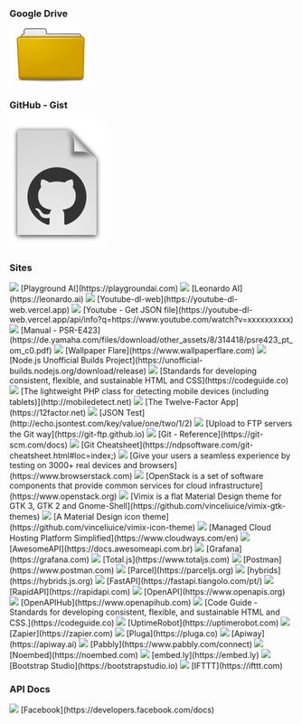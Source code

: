 ### Google Drive

<a href="https://drive.google.com/drive/folders/1u42qofr10Ne9pRWsL-qbsStsqh6yuYHG"><img src="/icons/folder.svg"></a>

### GitHub - Gist

<a href="https://gist.github.com/Leandro-Sciola"><img src="/icons/gist.svg"></a>

### Sites

<img src="https://t2.gstatic.com/faviconV2?client=SOCIAL&type=FAVICON&fallback_opts=TYPE,SIZE,URL&url=https://playgroundai.com&size=16">
[Playground AI](https://playgroundai.com)

<img src="https://t2.gstatic.com/faviconV2?client=SOCIAL&type=FAVICON&fallback_opts=TYPE,SIZE,URL&url=https://leonardo.ai&size=16">
[Leonardo AI](https://leonardo.ai)

<img src="https://t2.gstatic.com/faviconV2?client=SOCIAL&type=FAVICON&fallback_opts=TYPE,SIZE,URL&url=https://youtube-dl-web.vercel.app&size=16">
[Youtube-dl-web](https://youtube-dl-web.vercel.app)

<img src="https://t2.gstatic.com/faviconV2?client=SOCIAL&type=FAVICON&fallback_opts=TYPE,SIZE,URL&url=https://youtube-dl-web.vercel.app/api/info?q=https://www.youtube.com/watch?v=xxxxxxxxxx&size=16">
[Youtube - Get JSON file](https://youtube-dl-web.vercel.app/api/info?q=https://www.youtube.com/watch?v=xxxxxxxxxx)

<img src="https://t2.gstatic.com/faviconV2?client=SOCIAL&type=FAVICON&fallback_opts=TYPE,SIZE,URL&url=https://de.yamaha.com/files/download/other_assets/8/314418/psre423_pt_om_c0.pdf&size=16">
[Manual - PSR-E423](https://de.yamaha.com/files/download/other_assets/8/314418/psre423_pt_om_c0.pdf)

<img src="https://t2.gstatic.com/faviconV2?client=SOCIAL&type=FAVICON&fallback_opts=TYPE,SIZE,URL&url=https://www.wallpaperflare.com&size=16">
[Wallpaper Flare](https://www.wallpaperflare.com)

<img src="https://t2.gstatic.com/faviconV2?client=SOCIAL&type=FAVICON&fallback_opts=TYPE,SIZE,URL&url=https://unofficial-builds.nodejs.org/download/release&size=16">
[Node.js Unofficial Builds Project](https://unofficial-builds.nodejs.org/download/release)

<img src="https://t2.gstatic.com/faviconV2?client=SOCIAL&type=FAVICON&fallback_opts=TYPE,SIZE,URL&url=https://codeguide.co&size=16">
[Standards for developing consistent, flexible, and sustainable HTML and CSS](https://codeguide.co)

<img src="https://t2.gstatic.com/faviconV2?client=SOCIAL&type=FAVICON&fallback_opts=TYPE,SIZE,URL&url=http://mobiledetect.net&size=16">
[The lightweight PHP class for detecting mobile devices (including tablets)](http://mobiledetect.net)

<img src="https://t2.gstatic.com/faviconV2?client=SOCIAL&type=FAVICON&fallback_opts=TYPE,SIZE,URL&url=https://12factor.net&size=16">
[The Twelve-Factor App](https://12factor.net)

<img src="https://t2.gstatic.com/faviconV2?client=SOCIAL&type=FAVICON&fallback_opts=TYPE,SIZE,URL&url=http://echo.jsontest.com/key/value/one/two/1/2&size=16">
[JSON Test](http://echo.jsontest.com/key/value/one/two/1/2)

<img src="https://t2.gstatic.com/faviconV2?client=SOCIAL&type=FAVICON&fallback_opts=TYPE,SIZE,URL&url=https://git-ftp.github.io&size=16">
[Upload to FTP servers the Git way](https://git-ftp.github.io)

<img src="https://t2.gstatic.com/faviconV2?client=SOCIAL&type=FAVICON&fallback_opts=TYPE,SIZE,URL&url=https://git-scm.com/docs&size=16">
[Git - Reference](https://git-scm.com/docs)

<img src="https://t2.gstatic.com/faviconV2?client=SOCIAL&type=FAVICON&fallback_opts=TYPE,SIZE,URL&url=https://ndpsoftware.com/git-cheatsheet.html#loc=index;&size=16">
[Git Cheatsheet](https://ndpsoftware.com/git-cheatsheet.html#loc=index;)

<img src="https://t2.gstatic.com/faviconV2?client=SOCIAL&type=FAVICON&fallback_opts=TYPE,SIZE,URL&url=https://www.browserstack.com&size=16">
[Give your users a seamless experience by testing on 3000+ real devices and browsers](https://www.browserstack.com)

<img src="https://t2.gstatic.com/faviconV2?client=SOCIAL&type=FAVICON&fallback_opts=TYPE,SIZE,URL&url=https://www.openstack.org&size=16">
[OpenStack is a set of software components that provide common services for cloud infrastructure](https://www.openstack.org)

<img src="https://t2.gstatic.com/faviconV2?client=SOCIAL&type=FAVICON&fallback_opts=TYPE,SIZE,URL&url=https://github.com/vinceliuice/vimix-gtk-themes&size=16">
[Vimix is a flat Material Design theme for GTK 3, GTK 2 and Gnome-Shell](https://github.com/vinceliuice/vimix-gtk-themes)

<img src="https://t2.gstatic.com/faviconV2?client=SOCIAL&type=FAVICON&fallback_opts=TYPE,SIZE,URL&url=https://github.com/vinceliuice/vimix-icon-theme&size=16">
[A Material Design icon theme](https://github.com/vinceliuice/vimix-icon-theme)

<img src="https://t2.gstatic.com/faviconV2?client=SOCIAL&type=FAVICON&fallback_opts=TYPE,SIZE,URL&url=https://www.cloudways.com/en&size=16">
[Managed Cloud Hosting Platform Simplified](https://www.cloudways.com/en)

<img src="https://t2.gstatic.com/faviconV2?client=SOCIAL&type=FAVICON&fallback_opts=TYPE,SIZE,URL&url=https://docs.awesomeapi.com.br&size=16">
[AwesomeAPI](https://docs.awesomeapi.com.br)

<img src="https://t2.gstatic.com/faviconV2?client=SOCIAL&type=FAVICON&fallback_opts=TYPE,SIZE,URL&url=https://grafana.com&size=16">
[Grafana](https://grafana.com)

<img src="https://t2.gstatic.com/faviconV2?client=SOCIAL&type=FAVICON&fallback_opts=TYPE,SIZE,URL&url=https://www.totaljs.com&size=16">
[Total.js](https://www.totaljs.com)

<img src="https://t2.gstatic.com/faviconV2?client=SOCIAL&type=FAVICON&fallback_opts=TYPE,SIZE,URL&url=https://www.postman.com&size=16">
[Postman](https://www.postman.com)

<img src="https://t2.gstatic.com/faviconV2?client=SOCIAL&type=FAVICON&fallback_opts=TYPE,SIZE,URL&url=https://parceljs.org&size=16">
[Parcel](https://parceljs.org)

<img src="https://t2.gstatic.com/faviconV2?client=SOCIAL&type=FAVICON&fallback_opts=TYPE,SIZE,URL&url=https://hybrids.js.org&size=16">
[hybrids](https://hybrids.js.org)

<img src="https://t2.gstatic.com/faviconV2?client=SOCIAL&type=FAVICON&fallback_opts=TYPE,SIZE,URL&url=https://fastapi.tiangolo.com/pt/&size=16">
[FastAPI](https://fastapi.tiangolo.com/pt/)

<img src="https://t2.gstatic.com/faviconV2?client=SOCIAL&type=FAVICON&fallback_opts=TYPE,SIZE,URL&url=https://rapidapi.com&size=16">
[RapidAPI](https://rapidapi.com)

<img src="https://t2.gstatic.com/faviconV2?client=SOCIAL&type=FAVICON&fallback_opts=TYPE,SIZE,URL&url=https://www.openapis.org&size=16">
[OpenAPI](https://www.openapis.org)

<img src="https://t2.gstatic.com/faviconV2?client=SOCIAL&type=FAVICON&fallback_opts=TYPE,SIZE,URL&url=https://www.openapihub.com&size=16">
[OpenAPIHub](https://www.openapihub.com)

<img src="https://t2.gstatic.com/faviconV2?client=SOCIAL&type=FAVICON&fallback_opts=TYPE,SIZE,URL&url=https://codeguide.co&size=16">
[Code Guide - Standards for developing consistent, flexible, and sustainable HTML and CSS.](https://codeguide.co)

<img src="https://t2.gstatic.com/faviconV2?client=SOCIAL&type=FAVICON&fallback_opts=TYPE,SIZE,URL&url=https://uptimerobot.com&size=16">
[UptimeRobot](https://uptimerobot.com)

<img src="https://t2.gstatic.com/faviconV2?client=SOCIAL&type=FAVICON&fallback_opts=TYPE,SIZE,URL&url=https://zapier.com&size=16">
[Zapier](https://zapier.com)

<img src="https://t2.gstatic.com/faviconV2?client=SOCIAL&type=FAVICON&fallback_opts=TYPE,SIZE,URL&url=https://pluga.co&size=16">
[Pluga](https://pluga.co)

<img src="https://t2.gstatic.com/faviconV2?client=SOCIAL&type=FAVICON&fallback_opts=TYPE,SIZE,URL&url=https://apiway.ai&size=16">
[Apiway](https://apiway.ai)

<img src="https://t2.gstatic.com/faviconV2?client=SOCIAL&type=FAVICON&fallback_opts=TYPE,SIZE,URL&url=https://www.pabbly.com/connect&size=16">
[Pabbly](https://www.pabbly.com/connect)

<img src="https://t2.gstatic.com/faviconV2?client=SOCIAL&type=FAVICON&fallback_opts=TYPE,SIZE,URL&url=https://noembed.com&size=16">
[Noembed](https://noembed.com)

<img src="https://t2.gstatic.com/faviconV2?client=SOCIAL&type=FAVICON&fallback_opts=TYPE,SIZE,URL&url=https://embed.ly&size=16">
[embed.ly](https://embed.ly)

<img src="https://t2.gstatic.com/faviconV2?client=SOCIAL&type=FAVICON&fallback_opts=TYPE,SIZE,URL&url=https://bootstrapstudio.io&size=16">
[Bootstrap Studio](https://bootstrapstudio.io)

<img src="https://t2.gstatic.com/faviconV2?client=SOCIAL&type=FAVICON&fallback_opts=TYPE,SIZE,URL&url=https://ifttt.com&size=16">
[IFTTT](https://ifttt.com)

### API Docs

<img src="https://t2.gstatic.com/faviconV2?client=SOCIAL&type=FAVICON&fallback_opts=TYPE,SIZE,URL&url=https://developers.facebook.com/docs&size=16">
[Facebook](https://developers.facebook.com/docs)

